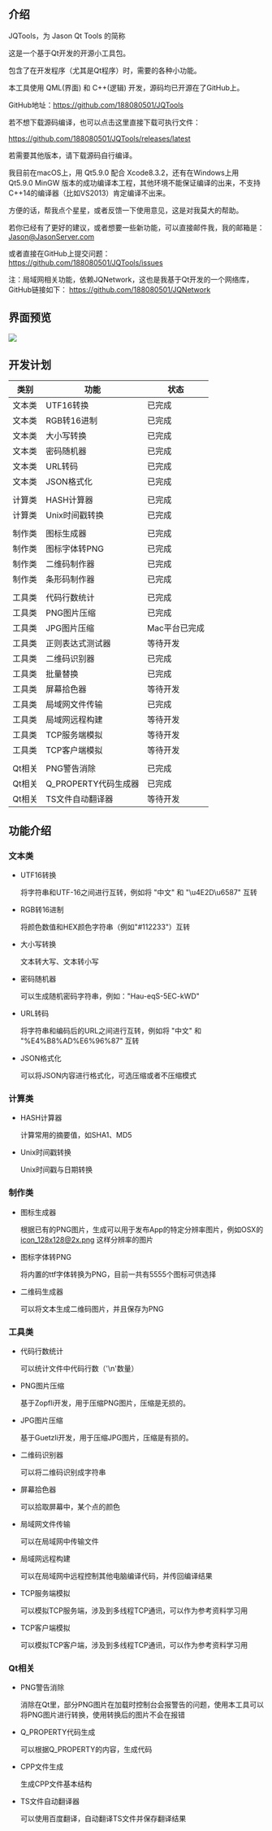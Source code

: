 ## 介绍

JQTools，为 Jason Qt Tools 的简称

这是一个基于Qt开发的开源小工具包。

包含了在开发程序（尤其是Qt程序）时，需要的各种小功能。

本工具使用 QML(界面) 和 C++(逻辑) 开发，源码均已开源在了GitHub上。

GitHub地址：https://github.com/188080501/JQTools

若不想下载源码编译，也可以点击这里直接下载可执行文件：
 
https://github.com/188080501/JQTools/releases/latest

若需要其他版本，请下载源码自行编译。 

我目前在macOS上，用 Qt5.9.0 配合 Xcode8.3.2，还有在Windows上用 Qt5.9.0 MinGW 版本的成功编译本工程，其他环境不能保证编译的出来，不支持C++14的编译器（比如VS2013）肯定编译不出来。

方便的话，帮我点个星星，或者反馈一下使用意见，这是对我莫大的帮助。

若你已经有了更好的建议，或者想要一些新功能，可以直接邮件我，我的邮箱是：Jason@JasonServer.com

或者直接在GitHub上提交问题：
https://github.com/188080501/JQTools/issues

注：局域网相关功能，依赖JQNetwork，这也是我基于Qt开发的一个网络库，GitHub链接如下：
https://github.com/188080501/JQNetwork

## 界面预览

![](./preview/JQToolsPreview.png)

## 开发计划

类别|功能|状态
---|---|---
文本类|UTF16转换|已完成
文本类|RGB转16进制|已完成
文本类|大小写转换|已完成
文本类|密码随机器|已完成
文本类|URL转码|已完成
文本类|JSON格式化|已完成
 | | 
计算类|HASH计算器|已完成
计算类|Unix时间戳转换|已完成
 | | 
制作类|图标生成器|已完成
制作类|图标字体转PNG|已完成
制作类|二维码制作器|已完成
制作类|条形码制作器|已完成
 | | 
工具类|代码行数统计|已完成
工具类|PNG图片压缩|已完成
工具类|JPG图片压缩|Mac平台已完成
工具类|正则表达式测试器|等待开发
工具类|二维码识别器|已完成
工具类|批量替换|已完成
工具类|屏幕拾色器|等待开发
工具类|局域网文件传输|已完成
工具类|局域网远程构建|等待开发
工具类|TCP服务端模拟|等待开发
工具类|TCP客户端模拟|等待开发
 | | 
Qt相关|PNG警告消除|已完成
Qt相关|Q_PROPERTY代码生成器|已完成
Qt相关|TS文件自动翻译器|等待开发

## 功能介绍
### 文本类

* UTF16转换

	将字符串和UTF-16之间进行互转，例如将 "中文" 和 "\u4E2D\u6587" 互转

* RGB转16进制

	将颜色数值和HEX颜色字符串（例如"#112233"）互转
	
* 大小写转换

	文本转大写、文本转小写
	
* 密码随机器

	可以生成随机密码字符串，例如："Hau-eqS-5EC-kWD"
	
* URL转码

	将字符串和编码后的URL之间进行互转，例如将 "中文" 和 "%E4%B8%AD%E6%96%87" 互转
	
* JSON格式化

	可以将JSON内容进行格式化，可选压缩或者不压缩模式
	
### 计算类
* HASH计算器

	计算常用的摘要值，如SHA1、MD5
	
* Unix时间戳转换

	Unix时间戳与日期转换
	
### 制作类
* 图标生成器

	根据已有的PNG图片，生成可以用于发布App的特定分辨率图片，例如OSX的 icon_128x128@2x.png 这样分辨率的图片
	
* 图标字体转PNG

	将内置的ttf字体转换为PNG，目前一共有5555个图标可供选择
	
* 二维码生成器

	可以将文本生成二维码图片，并且保存为PNG
	
### 工具类
* 代码行数统计

	可以统计文件中代码行数（'\n'数量）
	
* PNG图片压缩

	基于Zopfli开发，用于压缩PNG图片，压缩是无损的。
	
* JPG图片压缩

	基于Guetzli开发，用于压缩JPG图片，压缩是有损的。
	
* 二维码识别器
	
	可以将二维码识别成字符串	

* 屏幕拾色器

	可以拾取屏幕中，某个点的颜色

* 局域网文件传输

	可以在局域网中传输文件
	
* 局域网远程构建

	可以在局域网中远程控制其他电脑编译代码，并传回编译结果
	
* TCP服务端模拟

	可以模拟TCP服务端，涉及到多线程TCP通讯，可以作为参考资料学习用
	
* TCP客户端模拟

	可以模拟TCP客户端，涉及到多线程TCP通讯，可以作为参考资料学习用
	
### Qt相关
* PNG警告消除

	消除在Qt里，部分PNG图片在加载时控制台会报警告的问题，使用本工具可以将PNG图片进行转换，使用转换后的图片不会在报错
	
* Q_PROPERTY代码生成

	可以根据Q_PROPERTY的内容，生成代码
	
* CPP文件生成

	生成CPP文件基本结构
	
* TS文件自动翻译器

	可以使用百度翻译，自动翻译TS文件并保存翻译结果
